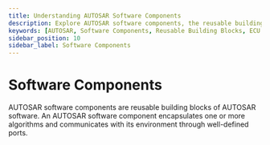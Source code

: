 ```yaml
---
title: Understanding AUTOSAR Software Components
description: Explore AUTOSAR software components, the reusable building blocks of AUTOSAR architecture. Learn how these components encapsulate algorithms and communicate with their environment through well-defined ports, enabling efficient ECU configuration and software development.
keywords: [AUTOSAR, Software Components, Reusable Building Blocks, ECU Configuration, Ports, Algorithms, Component Communication, AUTOSAR Architecture]
sidebar_position: 10
sidebar_label: Software Components
---
```


# Software Components

AUTOSAR software components are reusable building blocks of AUTOSAR software. An  AUTOSAR software component encapsulates one or more algorithms and communicates with its environment through well-defined ports.

